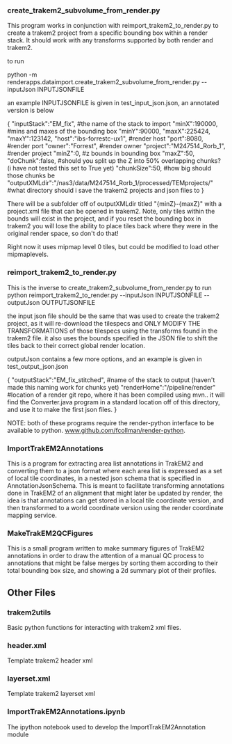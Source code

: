 



### create_trakem2_subvolume_from_render.py
This program works in conjunction with reimport_trakem2_to_render.py to create a trakem2 project from a specific bounding box within a render stack.   It should work with any transforms supported by both render and trakem2. 

to run

python -m renderapps.dataimport.create_trakem2_subvolume_from_render.py --inputJson INPUTJSONFILE

an example INPUTJSONFILE is given in test_input_json.json, an annotated version is below

{
	"inputStack":"EM_fix", #the name of the stack to import
	"minX":190000, #mins and maxes of the bounding box
	"minY":90000, 
	"maxX":225424,
	"maxY":123142,
	"host":"ibs-forrestc-ux1", #render host
	"port":8080, #render port
	"owner":"Forrest", #render owner
	"project":"M247514_Rorb_1", #render project
	"minZ":0, #z bounds in bounding box
	"maxZ":50,
	"doChunk":false, #should you split up the Z into 50% overlapping chunks? (i have not tested this set to True yet)
	"chunkSize":50, #how big should those chunks be
	"outputXMLdir":"/nas3/data/M247514_Rorb_1/processed/TEMprojects/" #what directory should i save the trakem2 projects and json files to
}

There will be a subfolder off of outputXMLdir titled "{minZ}-{maxZ}" with a project.xml file that can be opened in trakem2.
Note, only tiles within the bounds will exist in the project, and if you reset the bounding box in trakem2 you will lose the ability to place tiles back where they were in the original render space, so don't do that!

Right now it uses mipmap level 0 tiles, but could be modified to load other mipmaplevels.

### reimport_trakem2_to_render.py
This is the inverse to create_trakem2_subvolume_from_render.py
to run
python reimport_trakem2_to_render.py --inputJson INPUTJSONFILE --outputJson OUTPUTJSONFILE

the input json file should be the same that was used to create the trakem2 project, as it will re-download the tilespecs and ONLY MODIFY THE TRANSFORMATIONS of those tilespecs using the transforms found in the trakem2 file.  it also uses the bounds specified in the JSON file to shift the tiles back to their correct global render location.

outputJson contains a few more options, and an example is given in test_output_json.json

{
	"outputStack":"EM_fix_stitched", #name of the stack to output (haven't made this naming work for chunks yet)
	"renderHome":"/pipeline/render" #location of a render git repo, where it has been compiled using mvn.. it will find the Converter.java program in a standard location off of this directory, and use it to make the first json files.
}

NOTE: both of these programs require the render-python interface to be available to python.
www.github.com/fcollman/render-python.

### ImportTrakEM2Annotations
This is a program for extracting area list annotations in TrakEM2 and converting them to a json format
where each area list is expressed as a set of local tile coordinates, in a nested json schema that is specified in AnnotationJsonSchema.  This is meant to facilitate transforming annotations done in TrakEM2 of an alignment that might later be updated by render, the idea is that annotations can get stored in a local tile coordinate version, and then transformed to a world coordinate version using the render coordinate mapping service.

### MakeTrakEM2QCFigures
This is a small program written to make summary figures of TrakEM2 annotations in order to draw the attention of a manual QC process to annotations that might be false merges by sorting them according to their total bounding box size, and showing a 2d summary plot of their profiles.

## Other Files

### trakem2utils
Basic python functions for interacting with trakem2 xml files.

### header.xml
Template trakem2 header xml

### layerset.xml
Template trakem2 layerset xml 

### ImportTrakEM2Annotations.ipynb 
The ipython notebook used to develop the ImportTrakEM2Annotation module


